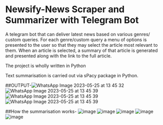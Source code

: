 # Newsify-News Scraper and Summarizer with Telegram Bot
A telegram bot that can deliver latest news based on various genres/ custom queries. For each genre/custom query a menu of options is presented to the user so that they may select the article most relevant to them. When an article is selected, a summary of that article is generated and presented along with the link to the full article.

The project is wholly written in Python

Text summarisation is carried out via sPacy package in Python.

##OUTPUT-![WhatsApp Image 2023-05-25 at 13 45 32](https://github.com/SidM77/Newsify/assets/102024701/e6ee3943-43dc-4786-9ff1-6fc3a47adc9b)
![WhatsApp Image 2023-05-25 at 13 45 39](https://github.com/SidM77/Newsify/assets/102024701/54cdd3f2-b669-4b6c-bbf8-8a11145c8fa0)
![WhatsApp Image 2023-05-25 at 13 45 39](https://github.com/SidM77/Newsify/assets/102024701/e3a5d559-510a-45de-9050-fa996451f432)
![WhatsApp Image 2023-05-25 at 13 45 39](https://github.com/SidM77/Newsify/assets/102024701/44f59d0c-ecbc-427e-8393-770f5bbc51e4)

##How the summarisation works-
![image](https://github.com/SidM77/Newsify/assets/102024701/3f672228-02cd-4094-8e53-84a4eb04cfd7)
![image](https://github.com/SidM77/Newsify/assets/102024701/e0356ba9-ecf6-41dc-a4bf-6dac45bc76da)
![image](https://github.com/SidM77/Newsify/assets/102024701/f7651cbf-92c3-4b19-98fc-646055dd4437)
![image](https://github.com/SidM77/Newsify/assets/102024701/77663faf-0eda-4367-acbc-99622a9dfaca)
![image](https://github.com/SidM77/Newsify/assets/102024701/22eada1d-efdf-47b5-af72-ca627147b8a0)
